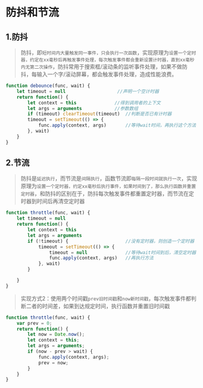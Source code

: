 # 防抖和节流

## 1.防抖

> 防抖，即`短时间内大量触发同一事件，只会执行一次函数`，实现原理为`设置一个定时器，约定在xx毫秒后再触发事件处理，每次触发事件都会重新设置计时器，直到xx毫秒内无第二次操作`，防抖常用于搜索框/滚动条的监听事件处理，如果不做防抖，每输入一个字/滚动屏幕，都会触发事件处理，造成性能浪费。

```js
function debounce(func, wait) {
    let timeout = null                   //声明一个空计时器
    return function() {
        let context = this				//得到调用者的上下文
        let args = arguments			//参数数组
        if (timeout) clearTimeout(timeout)	//判断是否已有计时器
        timeout = setTimeout(() => {		
            func.apply(context, args)		//等待wait时间，再执行这个方法
        }, wait)							
    }
}
```

## 2.节流

> 防抖是`延迟执行`，而节流是`间隔执行`，函数节流即`每隔一段时间就执行一次`，实现原理为`设置一个定时器，约定xx毫秒后执行事件，如果时间到了，那么执行函数并重置定时器`，和防抖的区别在于，防抖每次触发事件都重置定时器，而节流在定时器到时间后再清空定时器

```js
function throttle(func, wait) {
    let timeout = null
    return function() {
        let context = this
        let args = arguments
        if (!timeout) {						//没有定时器，则创造一个定时器
            timeout = setTimeout(() => {
                timeout = null				//等待wait时间到后，清空定时器
                func.apply(context, args)	//再执行方法
            }, wait)
        }

    }
}
```

> 实现方式2：使用两个时间戳`prev旧时间戳`和`now新时间戳`，每次触发事件都判断二者的时间差，如果到达规定时间，执行函数并重置旧时间戳

```js
function throttle(func, wait) {
    var prev = 0;
    return function() {
        let now = Date.now();
        let context = this;
        let args = arguments;
        if (now - prev > wait) {
            func.apply(context, args);
            prev = now;
        }
    }
}
```

